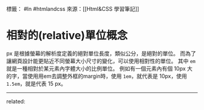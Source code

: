 標籤： #ln #htmlandcss 
來源：[[Html&CSS 學習筆記]]

# 相對的(relative)單位概念
px 是根據螢幕的解析度定義的絕對單位長度，類似公分，是絕對的單位。
而為了讓網頁設計能更貼近不同螢幕大小尺寸的變化，可以使用相對性的單位。
其中 `em` 就是一種相對於某元素內字體大小的比例單位。
例如有一個元素內有個 10px 大的字，當使用用em去調整外框的margin時，使用 `1em`，就代表是 10px，使用`1.5em`，就是代表 15 px。

---

related: